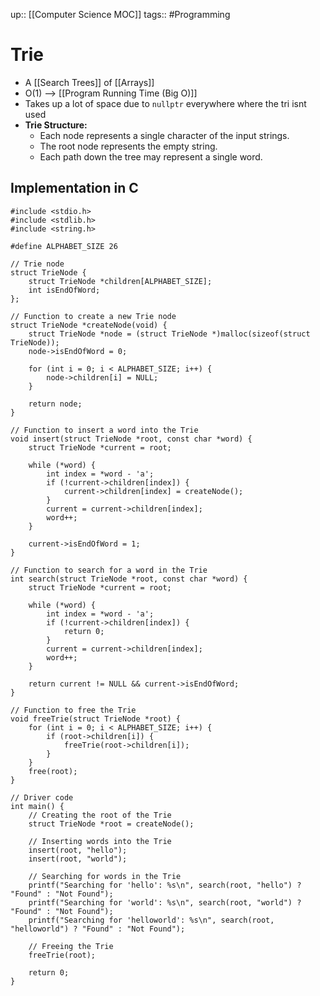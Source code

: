 up:: [[Computer Science MOC]]
tags:: #Programming  
# Trie
- A [[Search Trees]] of [[Arrays]]
- O(1) --> [[Program Running Time (Big O)]]
- Takes up a lot of space due to `nullptr` everywhere where the tri isnt used
- **Trie Structure:**
	- Each node represents a single character of the input strings.
	- The root node represents the empty string.
	- Each path down the tree may represent a single word.
## Implementation in C
```
#include <stdio.h>
#include <stdlib.h>
#include <string.h>

#define ALPHABET_SIZE 26

// Trie node
struct TrieNode {
    struct TrieNode *children[ALPHABET_SIZE];
    int isEndOfWord;
};

// Function to create a new Trie node
struct TrieNode *createNode(void) {
    struct TrieNode *node = (struct TrieNode *)malloc(sizeof(struct TrieNode));
    node->isEndOfWord = 0;

    for (int i = 0; i < ALPHABET_SIZE; i++) {
        node->children[i] = NULL;
    }

    return node;
}

// Function to insert a word into the Trie
void insert(struct TrieNode *root, const char *word) {
    struct TrieNode *current = root;

    while (*word) {
        int index = *word - 'a';
        if (!current->children[index]) {
            current->children[index] = createNode();
        }
        current = current->children[index];
        word++;
    }

    current->isEndOfWord = 1;
}

// Function to search for a word in the Trie
int search(struct TrieNode *root, const char *word) {
    struct TrieNode *current = root;

    while (*word) {
        int index = *word - 'a';
        if (!current->children[index]) {
            return 0;
        }
        current = current->children[index];
        word++;
    }

    return current != NULL && current->isEndOfWord;
}

// Function to free the Trie
void freeTrie(struct TrieNode *root) {
    for (int i = 0; i < ALPHABET_SIZE; i++) {
        if (root->children[i]) {
            freeTrie(root->children[i]);
        }
    }
    free(root);
}

// Driver code
int main() {
    // Creating the root of the Trie
    struct TrieNode *root = createNode();

    // Inserting words into the Trie
    insert(root, "hello");
    insert(root, "world");

    // Searching for words in the Trie
    printf("Searching for 'hello': %s\n", search(root, "hello") ? "Found" : "Not Found");
    printf("Searching for 'world': %s\n", search(root, "world") ? "Found" : "Not Found");
    printf("Searching for 'helloworld': %s\n", search(root, "helloworld") ? "Found" : "Not Found");

    // Freeing the Trie
    freeTrie(root);

    return 0;
}

```